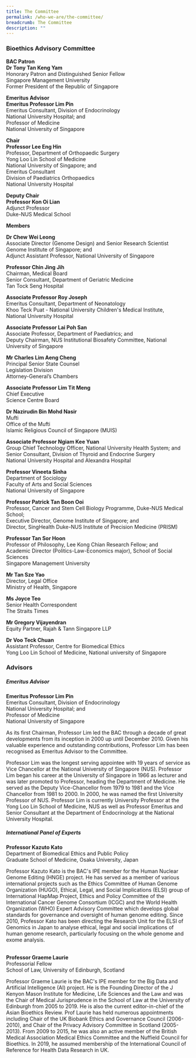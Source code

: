 ```yaml
---
title: The Committee
permalink: /who-we-are/the-committee/
breadcrumb: The Committee
description: ""
---
```

### **Bioethics Advisory Committee**

**BAC Patron**<br>
**Dr Tony Tan Keng Yam**<br>
Honorary Patron and Distinguished Senior Fellow<br>
Singapore Management University<br>
Former President of the Republic of Singapore

**Emeritus Advisor**<br>
**Emeritus Professor Lim Pin**<br>
Emeritus Consultant, Division of Endocrinology<br>
National University Hospital; and<br>
Professor of Medicine<br>
National University of Singapore

**Chair**<br>
**Professor Lee Eng Hin**<br>
Professor, Department of Orthopaedic Surgery<br>
Yong Loo Lin School of Medicine<br>
National University of Singapore; and<br>
Emeritus Consultant<br>
Division of Paediatrics Orthopaedics<br>
National University Hospital  

**Deputy Chair**<br>
**Professor Kon Oi Lian**<br>
Adjunct Professor<br>
Duke-NUS Medical School

**Members**<br>

**Dr Chew Wei Leong**<br>
Associate Director (Genome Design) and Senior Research Scientist<br> 
Genome Institute of Singapore; and<br>
Adjunct Assistant Professor, National University of Singapore 

**Professor Chin Jing Jih**<br>
Chairman, Medical Board<br>
Senior Consultant, Department of Geriatric Medicine<br> 
Tan Tock Seng Hospital

**Associate Professor Roy Joseph**<br>
Emeritus Consultant, Department of Neonatology<br> 
Khoo Teck Puat - National University Children's Medical Institute,<br> 
National University Hospital

**Associate Professor Lai Poh San**<br>
Associate Professor, Department of Paediatrics; and<br>
Deputy Chairman, NUS Institutional Biosafety Committee, National University of Singapore<br>

**Mr Charles Lim Aeng Cheng**<br>
Principal Senior State Counsel<br>
Legislation Division<br>
Attorney-General’s Chambers

**Associate Professor Lim Tit Meng**<br>
Chief Executive<br>
Science Centre Board

**Dr Nazirudin Bin Mohd Nasir**<br>
Mufti<br>
Office of the Mufti<br>
Islamic Religious Council of Singapore (MUIS)

**Associate Professor Ngiam Kee Yuan**<br>
Group Chief Technology Officer, National University Health System; and<br>
Senior Consultant, Division of Thyroid and Endocrine Surgery<br> 
National University Hospital and Alexandra Hospital<br>       

**Professor Vineeta Sinha**<br>
Department of Sociology<br>
Faculty of Arts and Social Sciences<br>
National University of Singapore

**Professor Patrick Tan Boon Ooi**<br>
Professor, Cancer and Stem Cell Biology Programme, Duke-NUS Medical School;<br>
Executive Director, Genome Institute of Singapore; and<br>
Director, SingHealth Duke-NUS Institute of Precision Medicine (PRISM)

**Professor Tan Sor Hoon**<br>
Professor of Philosophy, Lee Kong Chian Research Fellow; and<br>
Academic Director (Politics-Law-Economics major), School of Social Sciences<br>
Singapore Management University

**Mr Tan Sze Yao**<br>
Director, Legal Office<br>
Ministry of Health, Singapore<br>

**Ms Joyce Teo**<br>
Senior Health Correspondent<br>
The Straits Times<br>

**Mr Gregory Vijayendran**<br>
Equity Partner, Rajah & Tann Singapore LLP<br>

**Dr Voo Teck Chuan**<br>
Assistant Professor, Centre for Biomedical Ethics<br>
Yong Loo Lin School of Medicine, National university of Singapore<br>

### **Advisors**

##### **Emeritus Advisor**

**Emeritus Professor Lim Pin**<br>
Emeritus Consultant, Division of Endocrinology<br>
National University Hospital; and<br>
Professor of Medicine<br>
National University of Singapore

As its first Chairman, Professor Lim led the BAC through a decade of great developments from its inception in 2000 up until December 2010. Given his valuable experience and outstanding contributions, Professor Lim has been recognised as Emeritus Advisor to the Committee.

Professor Lim was the longest serving appointee with 19 years of service as Vice Chancellor at the National University of Singapore (NUS). Professor Lim began his career at the University of Singapore in 1966 as lecturer and was later promoted to Professor, heading the Department of Medicine. He served as the Deputy Vice-Chancellor from 1979 to 1981 and the Vice Chancellor from 1981 to 2000. In 2000, he was named the first University Professor of NUS. Professor Lim is currently University Professor at the Yong Loo Lin School of Medicine, NUS as well as Professor Emeritus and Senior Consultant at the Department of Endocrinology at the National University Hospital.

##### **International Panel of Experts**

**Professor Kazuto Kato**<br>
Department of Biomedical Ethics and Public Policy<br>
Graduate School of Medicine, Osaka University, Japan

Professor Kazuto Kato is the BAC's IPE member for the Human Nuclear Genome Editing (HNGE) project. He has served as a member of various international projects such as the Ethics Committee of Human Genome Organization (HUGO), Ethical, Legal, and Social Implications (ELSI) group of International HapMap Project, Ethics and Policy Committee of the International Cancer Genome Consortium (ICGC) and the World Health Organization (WHO) Expert Advisory Committee which develops global standards for governance and oversight of human genome editing. Since 2010, Professor Kato has been directing the Research Unit for the ELSI of Genomics in Japan to analyse ethical, legal and social implications of human genome research, particularly focusing on the whole genome and exome analysis.<br><br>


**Professor Graeme Laurie**<br>
Professorial Fellow<br>
School of Law, University of Edinburgh, Scotland

Professor Graeme Laurie is the BAC's IPE member for the Big Data and Artificial Intelligence (AI) project. He is the Founding Director of the J Kenyon Mason Institute for Medicine, Life Sciences and the Law and was the Chair of Medical Jurisprudence in the School of Law at the University of Edinburgh from 2005 to 2019. He is also the current editor-in-chief of the Asian Bioethics Review. Prof Laurie has held numerous appointments including Chair of the UK Biobank Ethics and Governance Council (2006-2010), and Chair of the Privacy Advisory Committee in Scotland (2005-2013). From 2009 to 2015, he was also an active member of the British Medical Association Medical Ethics Committee and the Nuffield Council for Bioethics. In 2019, he assumed membership of the International Council of Reference for Health Data Research in UK.